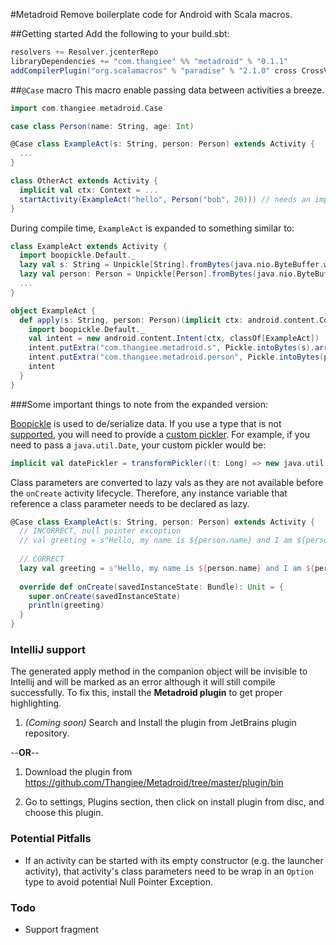 #Metadroid
Remove boilerplate code for Android with Scala macros.

##Getting started
Add the following to your build.sbt: 
```scala
resolvers += Resolver.jcenterRepo
libraryDependencies += "com.thangiee" %% "metadroid" % "0.1.1"
addCompilerPlugin("org.scalamacros" % "paradise" % "2.1.0" cross CrossVersion.full)
```

##`@Case` macro
This macro enable passing data between activities a breeze.

```scala
import com.thangiee.metadroid.Case

case class Person(name: String, age: Int)

@Case class ExampleAct(s: String, person: Person) extends Activity {
  ...
}

class OtherAct extends Activity {
  implicit val ctx: Context = ...
  startActivity(ExampleAct("hello", Person("bob", 20))) // needs an implicit Context
}
```

During compile time, `ExampleAct` is expanded to something similar to:
```scala
class ExampleAct extends Activity {
  import boopickle.Default._
  lazy val s: String = Unpickle[String].fromBytes(java.nio.ByteBuffer.wrap(getIntent.getByteArrayExtra("com.thangiee.metadroid.s")))
  lazy val person: Person = Unpickle[Person].fromBytes(java.nio.ByteBuffer.wrap(getIntent.getByteArrayExtra("com.thangiee.metadroid.person")))
  ...
}

object ExampleAct {
  def apply(s: String, person: Person)(implicit ctx: android.content.Context): android.content.Intent = {
    import boopickle.Default._
    val intent = new android.content.Intent(ctx, classOf[ExampleAct])
    intent.putExtra("com.thangiee.metadroid.s", Pickle.intoBytes(s).array())
    intent.putExtra("com.thangiee.metadroid.person", Pickle.intoBytes(person).array())
    intent
  }
}
```

###Some important things to note from the expanded version:

[Boopickle](https://github.com/ochrons/boopickle) is used to de/serialize data. 
If you use a type that is not [supported](https://github.com/ochrons/boopickle#supported-types),
you will need to provide a [custom pickler](https://github.com/ochrons/boopickle#custom-picklers). 
For example, if you need to pass a `java.util.Date`, your custom pickler would be:
```scala
implicit val datePickler = transformPickler((t: Long) => new java.util.Date(t))(_.getTime)
```
 

Class parameters are converted to lazy vals as they are not available before the `onCreate` activity
lifecycle. Therefore, any instance variable that reference a class parameter needs to be declared as lazy. 
```scala
@Case class ExampleAct(s: String, person: Person) extends Activity {
  // INCORRECT, null pointer exception 
  // val greeting = s"Hello, my name is ${person.name} and I am ${person.age} years old." 
  
  // CORRECT
  lazy val greeting = s"Hello, my name is ${person.name} and I am ${person.age} years old."
  
  override def onCreate(savedInstanceState: Bundle): Unit = {
    super.onCreate(savedInstanceState)
    println(greeting)
  }
}
```

### IntelliJ support
The generated apply method in the companion object will be invisible to Intellij and will be
marked as an error although it will still compile successfully. To fix this, install the 
**Metadroid plugin** to get proper highlighting.

1) _(Coming soon)_ Search and Install the plugin from JetBrains plugin repository. 

  --**OR**--

1) Download the plugin from https://github.com/Thangiee/Metadroid/tree/master/plugin/bin

2) Go to settings, Plugins section, then click on install plugin from disc, and choose this plugin. 

### Potential Pitfalls

* If an activity can be started with its empty constructor (e.g. the launcher activity), that activity's
class parameters need to be wrap in an `Option` type to avoid potential  Null Pointer Exception.

### Todo
* Support fragment 
